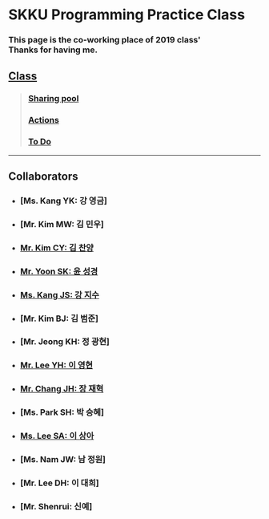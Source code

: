 # SKKU Programming Practice Class
### This page is the co-working place of 2019 class'<br> Thanks for having me.

## [Class](https://github.com/hochae2018/Java-program-practice-2019/projects/1)

> ### [Sharing pool](https://github.com/hochae2018/Java-program-practice-2019/projects/1#column-4815383)
> ### [Actions](https://github.com/hochae2018/Java-program-practice-2019/projects/1#column-4765584)
> ### [To Do](https://github.com/hochae2018/Java-program-practice-2019/projects/1#column-4765575)
------


## Collaborators
- ### [Ms. Kang YK: 강 영금]
- ### [Mr. Kim MW: 김 민우]
- ### [Mr. Kim CY: 김 찬양](https://kimmothy.github.io/JAVAPractice2019/)
- ### [Mr. Yoon SK: 윤 성경](https://yoonseongkyeong.github.io/Coding-Highway/)
- ### [Ms. Kang JS: 강 지수](https://rrruk.github.io/swe2023/)
- ### [Mr. Kim BJ: 김 범준]
- ### [Mr. Jeong KH: 정 광현]
- ### [Mr. Lee YH: 이 영현](https://younghyundev.github.io/javapractice/)
- ### [Mr. Chang JH: 장 재혁](https://github.com/jaehchangSCSC/JavaClass)
- ### [Ms. Park SH: 박 승혜]
- ### [Ms. Lee SA: 이 상아](https://sha-pizza.github.io/JAVApractice/)
- ### [Ms. Nam JW: 남 정원]
- ### [Mr. Lee DH: 이 대희]
- ### [Mr. Shenrui: 신예]
                     


